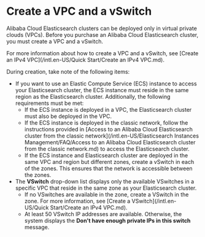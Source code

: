 # Create a VPC and a vSwitch

Alibaba Cloud Elasticsearch clusters can be deployed only in virtual private clouds \(VPCs\). Before you purchase an Alibaba Cloud Elasticsearch cluster, you must create a VPC and a vSwitch.

For more information about how to create a VPC and a vSwitch, see [Create an IPv4 VPC](/intl.en-US/Quick Start/Create an IPv4 VPC.md).

During creation, take note of the following items:

-   If you want to use an Elastic Compute Service \(ECS\) instance to access your Elasticsearch cluster, the ECS instance must reside in the same region as the Elasticsearch cluster. Additionally, the following requirements must be met:
    -   If the ECS instance is deployed in a VPC, the Elasticsearch cluster must also be deployed in the VPC.
    -   If the ECS instance is deployed in the classic network, follow the instructions provided in [Access to an Alibaba Cloud Elasticsearch cluster from the classic network](/intl.en-US/Elasticsearch Instances Management/FAQ/Access to an Alibaba Cloud Elasticsearch cluster from the classic network.md) to access the Elasticsearch cluster.
    -   If the ECS instance and Elasticsearch cluster are deployed in the same VPC and region but different zones, create a vSwitch in each of the zones. This ensures that the network is accessible between the zones.
-   The **VSwitch** drop-down list displays only the available VSwitches in a specific VPC that reside in the same zone as your Elasticsearch cluster.
    -   If no VSwitches are available in the zone, create a VSwitch in the zone. For more information, see [Create a VSwitch](/intl.en-US/Quick Start/Create an IPv4 VPC.md).
    -   At least 50 VSwitch IP addresses are available. Otherwise, the system displays the **Don't have enough private IPs in this switch** message.

